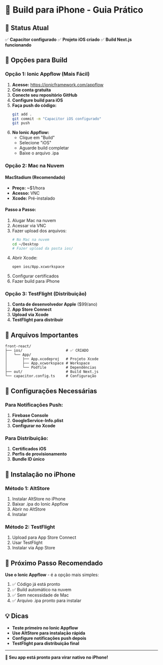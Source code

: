 # 📱 Build para iPhone - Guia Prático

## 🎯 Status Atual

✅ **Capacitor configurado**
✅ **Projeto iOS criado**
✅ **Build Next.js funcionando**

## 🚀 Opções para Build

### **Opção 1: Ionic Appflow (Mais Fácil)**

1. **Acesse:** https://ionicframework.com/appflow
2. **Crie conta gratuita**
3. **Conecte seu repositório GitHub**
4. **Configure build para iOS**
5. **Faça push do código:**
   ```bash
   git add .
   git commit -m "Capacitor iOS configurado"
   git push
   ```
6. **No Ionic Appflow:**
   - Clique em "Build"
   - Selecione "iOS"
   - Aguarde build completar
   - Baixe o arquivo .ipa

### **Opção 2: Mac na Nuvem**

#### **MacStadium (Recomendado)**
- **Preço:** ~$1/hora
- **Acesso:** VNC
- **Xcode:** Pré-instalado

#### **Passo a Passo:**
1. Alugar Mac na nuvem
2. Acessar via VNC
3. Fazer upload dos arquivos:
   ```bash
   # No Mac na nuvem
   cd ~/Desktop
   # Fazer upload da pasta ios/
   ```
4. Abrir Xcode:
   ```bash
   open ios/App.xcworkspace
   ```
5. Configurar certificados
6. Fazer build para iPhone

### **Opção 3: TestFlight (Distribuição)**

1. **Conta de desenvolvedor Apple** ($99/ano)
2. **App Store Connect**
3. **Upload via Xcode**
4. **TestFlight para distribuir**

## 📁 Arquivos Importantes

```
front-react/
├── ios/                    # ✅ CRIADO
│   └── App/
│       ├── App.xcodeproj   # Projeto Xcode
│       ├── App.xcworkspace # Workspace
│       └── Podfile         # Dependências
├── out/                    # Build Next.js
└── capacitor.config.ts     # Configuração
```

## 🔧 Configurações Necessárias

### **Para Notificações Push:**
1. **Firebase Console**
2. **GoogleService-Info.plist**
3. **Configurar no Xcode**

### **Para Distribuição:**
1. **Certificados iOS**
2. **Perfis de provisionamento**
3. **Bundle ID único**

## 📱 Instalação no iPhone

### **Método 1: AltStore**
1. Instalar AltStore no iPhone
2. Baixar .ipa do Ionic Appflow
3. Abrir no AltStore
4. Instalar

### **Método 2: TestFlight**
1. Upload para App Store Connect
2. Usar TestFlight
3. Instalar via App Store

## 🎯 Próximo Passo Recomendado

**Use o Ionic Appflow** - é a opção mais simples:

1. ✅ Código já está pronto
2. ✅ Build automático na nuvem
3. ✅ Sem necessidade de Mac
4. ✅ Arquivo .ipa pronto para instalar

## 💡 Dicas

- **Teste primeiro no Ionic Appflow**
- **Use AltStore para instalação rápida**
- **Configure notificações push depois**
- **TestFlight para distribuição final**

---

**🎉 Seu app está pronto para virar nativo no iPhone!** 